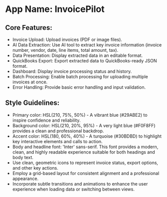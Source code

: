 # **App Name**: InvoicePilot

## Core Features:

- Invoice Upload: Upload invoices (PDF or image files).
- AI Data Extraction: Use AI tool to extract key invoice information (invoice number, vendor, date, line items, total amount, tax).
- Data Presentation: Display extracted data in an editable format.
- QuickBooks Export: Export extracted data to QuickBooks-ready JSON format.
- Dashboard: Display invoice processing status and history.
- Batch Processing: Enable batch processing for uploading multiple invoices at once.
- Error Handling: Provide basic error handling and input validation.

## Style Guidelines:

- Primary color: HSL(210, 75%, 50%) - A vibrant blue (#29ABE2) to inspire confidence and reliability.
- Background color: HSL(210, 20%, 95%) - A very light blue (#F0F8FF) provides a clean and professional backdrop.
- Accent color: HSL(180, 60%, 40%) - A turquoise (#30BDBD) to highlight key interactive elements and calls to action.
- Body and headline font: 'Inter' sans-serif. This font provides a modern, clean, and highly readable experience suitable for both headings and body text.
- Use clean, geometric icons to represent invoice status, export options, and other key actions.
- Employ a grid-based layout for consistent alignment and a professional appearance.
- Incorporate subtle transitions and animations to enhance the user experience when loading data or switching between views.